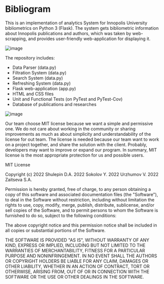 # Bibliogram
This is an implementation of analytics System for Innopolis University bibliometrics on Python 3 (Flask). The system gets bibliometric information about Innopolis publications and authors, which was taken by web-scrapping, and provides user-friendly web-application for displaying it.

![image](https://user-images.githubusercontent.com/71354878/175934950-7f2f0916-3249-4b82-9e06-be49c38f542f.png)

The repository includes:

- Data Parser (data.py)
- Filtration System (data.py)
- Search System (data.py)
- Refreshing System (data.py)
- Flask web-application (app.py)
- HTML and CSS files
- Unit and Functional Tests (on PyTest and PyTest-Cov)
- Database of publications and researches

![image](https://user-images.githubusercontent.com/71354878/175936571-aa44bd08-656b-4b65-ab17-3792be6b6d04.png)


Our team choose MIT license because we want a simple and permissive one. We do not care about working in the community or sharing improvements as much as about simplicity and understandability of the license for out team. The license is needed because our team want to work on a project together, and share the solution with the client. Probably, developers may want to improve or expand our program. In summary, MIT license is the most appropriate protection for us and possible users.

MIT License

Copyright (c) 2022 Shulepin D.A.
              2022 Sokolov Y.
              2022 Urzhumov V.
              2022 Zaitseva S.A.

Permission is hereby granted, free of charge, to any person obtaining a copy
of this software and associated documentation files (the "Software"), to deal
in the Software without restriction, including without limitation the rights
to use, copy, modify, merge, publish, distribute, sublicense, and/or sell
copies of the Software, and to permit persons to whom the Software is
furnished to do so, subject to the following conditions:

The above copyright notice and this permission notice shall be included in all
copies or substantial portions of the Software.

THE SOFTWARE IS PROVIDED "AS IS", WITHOUT WARRANTY OF ANY KIND, EXPRESS OR
IMPLIED, INCLUDING BUT NOT LIMITED TO THE WARRANTIES OF MERCHANTABILITY,
FITNESS FOR A PARTICULAR PURPOSE AND NONINFRINGEMENT. IN NO EVENT SHALL THE
AUTHORS OR COPYRIGHT HOLDERS BE LIABLE FOR ANY CLAIM, DAMAGES OR OTHER
LIABILITY, WHETHER IN AN ACTION OF CONTRACT, TORT OR OTHERWISE, ARISING FROM,
OUT OF OR IN CONNECTION WITH THE SOFTWARE OR THE USE OR OTHER DEALINGS IN THE
SOFTWARE.
